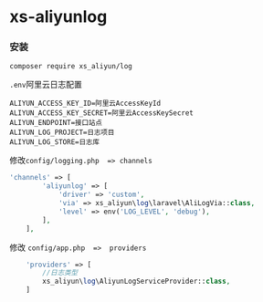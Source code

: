 # xs-aliyunlog

### 安装

```
composer require xs_aliyun/log
```

`.env`阿里云日志配置
```
ALIYUN_ACCESS_KEY_ID=阿里云AccessKeyId
ALIYUN_ACCESS_KEY_SECRET=阿里云AccessKeySecret
ALIYUN_ENDPOINT=接口站点
ALIYUN_LOG_PROJECT=日志项目
ALIYUN_LOG_STORE=日志库
```


修改`config/logging.php  => channels`

```php
'channels' => [
        'aliyunlog' => [
            'driver' => 'custom',
            'via' => xs_aliyun\log\laravel\AliLogVia::class,
            'level' => env('LOG_LEVEL', 'debug'),
        ],
    ],
```

修改 `config/app.php  =>  providers`
```php
    'providers' => [
        //日志类型
        xs_aliyun\log\AliyunLogServiceProvider::class,
    ]
```